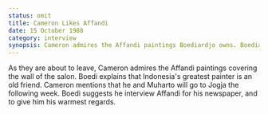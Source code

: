 ```yaml
---
status: omit
title: Cameron Likes Affandi
date: 15 October 1988
category: interview
synopsis: Cameron admires the Affandi paintings Boediardjo owns. Boediardjo is pleased, and suggests Cameron visit the artist whenever he travels to Jogja.
---
```

As they are about to leave, Cameron admires the Affandi paintings covering the wall of the salon. Boedi explains that Indonesia's greatest painter is an old friend. Cameron mentions that he and Muharto will go to Jogja the following week. Boedi suggests he interview Affandi for his newspaper, and to give him his warmest regards. 
